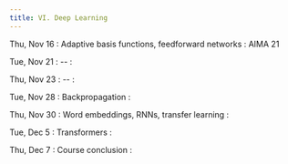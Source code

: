 ```yaml
---
title: VI. Deep Learning
---
```


Thu, Nov 16
: Adaptive basis functions, feedforward networks
  : AIMA 21

Tue, Nov 21
: --
  : 

Thu, Nov 23
: --
  : 

Tue, Nov 28
: Backpropagation
  : 

Thu, Nov 30
: Word embeddings, RNNs, transfer learning
  : 

Tue, Dec 5
: Transformers
  : 

Thu, Dec 7
: Course conclusion
  : 